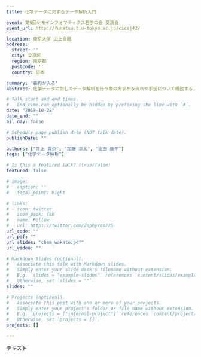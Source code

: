 ```yaml
---
title: 化学データに対するデータ解析入門

event: 第9回ケモインフォマティクス若手の会 交流会
event_url: http://funatsu.t.u-tokyo.ac.jp/cicsj42/

location: 東京大学 山上会館
address:
  street: ''
  city: 文京区
  region: 東京都
  postcode: ''
  country: 日本

summary: '要約が入る'
abstract: 化学データに対してデータ解析を行う際の大まかな流れや手法について概説する.

# Talk start and end times.
#   End time can optionally be hidden by prefixing the line with `#`.
date: "2019-10-28"
date_end: ""
all_day: false

# Schedule page publish date (NOT talk date).
publishDate: ""

authors: ["井上 貴央", "加藤 涼太", "沼田 康平"]
tags: ["化学データ解析"]

# Is this a featured talk? (true/false)
featured: false

# image:
#   caption: ''
#   focal_point: Right

# links:
# - icon: twitter
#   icon_pack: fab
#   name: Follow
#   url: https://twitter.com/Zephyros225
url_code: ""
url_pdf: ""
url_slides: "chem_wakate.pdf"
url_video: ""

# Markdown Slides (optional).
#   Associate this talk with Markdown slides.
#   Simply enter your slide deck's filename without extension.
#   E.g. `slides = "example-slides"` references `content/slides/example-slides.md`.
#   Otherwise, set `slides = ""`.
slides: ""

# Projects (optional).
#   Associate this post with one or more of your projects.
#   Simply enter your project's folder or file name without extension.
#   E.g. `projects = ["internal-project"]` references `content/project/deep-learning/index.md`.
#   Otherwise, set `projects = []`.
projects: []

---
```


テキスト
